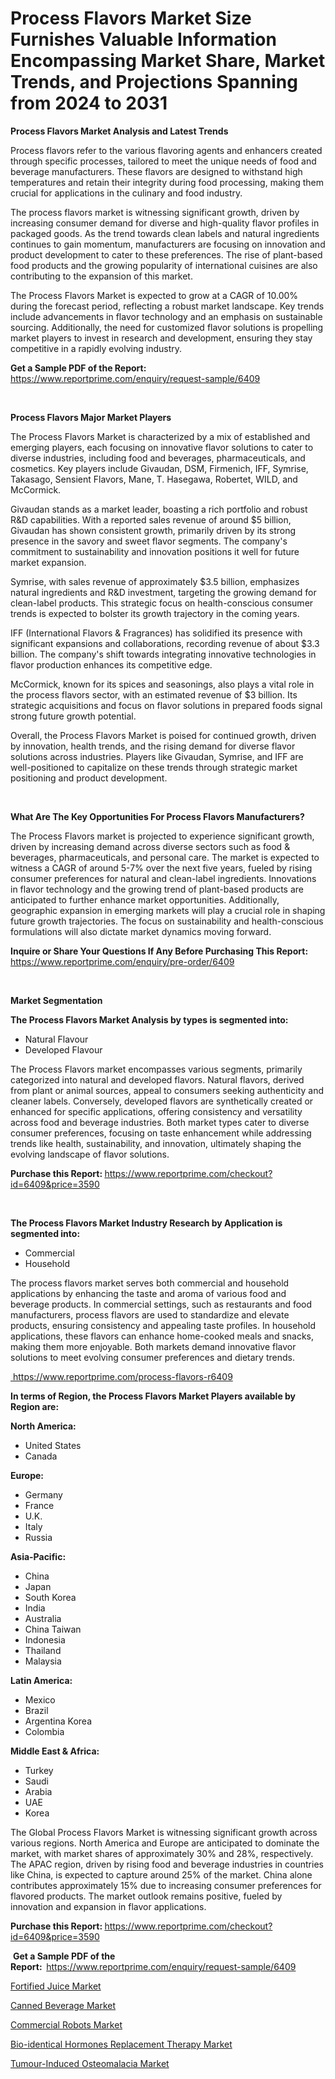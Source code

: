 <p><h1>Process Flavors Market Size Furnishes Valuable Information Encompassing Market Share, Market Trends, and Projections Spanning from 2024 to 2031</h1></p><p><strong>Process Flavors Market Analysis and Latest Trends</strong></p>
<p><p>Process flavors refer to the various flavoring agents and enhancers created through specific processes, tailored to meet the unique needs of food and beverage manufacturers. These flavors are designed to withstand high temperatures and retain their integrity during food processing, making them crucial for applications in the culinary and food industry. </p><p>The process flavors market is witnessing significant growth, driven by increasing consumer demand for diverse and high-quality flavor profiles in packaged goods. As the trend towards clean labels and natural ingredients continues to gain momentum, manufacturers are focusing on innovation and product development to cater to these preferences. The rise of plant-based food products and the growing popularity of international cuisines are also contributing to the expansion of this market. </p><p>The Process Flavors Market is expected to grow at a CAGR of 10.00% during the forecast period, reflecting a robust market landscape. Key trends include advancements in flavor technology and an emphasis on sustainable sourcing. Additionally, the need for customized flavor solutions is propelling market players to invest in research and development, ensuring they stay competitive in a rapidly evolving industry.</p></p>
<p><strong>Get a Sample PDF of the Report:&nbsp;</strong> <a href="https://www.reportprime.com/enquiry/request-sample/6409?utm_campaign=7&utm_medium=2&utm_source=Github&utm_content=ia&utm_term=25112024&utm_id=process-flavors">https://www.reportprime.com/enquiry/request-sample/6409</a></p>
<p>&nbsp;</p>
<p><strong>Process Flavors Major Market Players</strong></p>
<p><p>The Process Flavors Market is characterized by a mix of established and emerging players, each focusing on innovative flavor solutions to cater to diverse industries, including food and beverages, pharmaceuticals, and cosmetics. Key players include Givaudan, DSM, Firmenich, IFF, Symrise, Takasago, Sensient Flavors, Mane, T. Hasegawa, Robertet, WILD, and McCormick.</p><p>Givaudan stands as a market leader, boasting a rich portfolio and robust R&D capabilities. With a reported sales revenue of around $5 billion, Givaudan has shown consistent growth, primarily driven by its strong presence in the savory and sweet flavor segments. The company's commitment to sustainability and innovation positions it well for future market expansion.</p><p>Symrise, with sales revenue of approximately $3.5 billion, emphasizes natural ingredients and R&D investment, targeting the growing demand for clean-label products. This strategic focus on health-conscious consumer trends is expected to bolster its growth trajectory in the coming years.</p><p>IFF (International Flavors & Fragrances) has solidified its presence with significant expansions and collaborations, recording revenue of about $3.3 billion. The company's shift towards integrating innovative technologies in flavor production enhances its competitive edge.</p><p>McCormick, known for its spices and seasonings, also plays a vital role in the process flavors sector, with an estimated revenue of $3 billion. Its strategic acquisitions and focus on flavor solutions in prepared foods signal strong future growth potential.</p><p>Overall, the Process Flavors Market is poised for continued growth, driven by innovation, health trends, and the rising demand for diverse flavor solutions across industries. Players like Givaudan, Symrise, and IFF are well-positioned to capitalize on these trends through strategic market positioning and product development.</p></p>
<p>&nbsp;</p>
<p><strong>What Are The Key Opportunities For Process Flavors Manufacturers?</strong></p>
<p><p>The Process Flavors market is projected to experience significant growth, driven by increasing demand across diverse sectors such as food & beverages, pharmaceuticals, and personal care. The market is expected to witness a CAGR of around 5-7% over the next five years, fueled by rising consumer preferences for natural and clean-label ingredients. Innovations in flavor technology and the growing trend of plant-based products are anticipated to further enhance market opportunities. Additionally, geographic expansion in emerging markets will play a crucial role in shaping future growth trajectories. The focus on sustainability and health-conscious formulations will also dictate market dynamics moving forward.</p></p>
<p><strong>Inquire or Share Your Questions If Any Before Purchasing This Report:</strong> <a href="https://www.reportprime.com/enquiry/pre-order/6409?utm_campaign=7&utm_medium=2&utm_source=Github&utm_content=ia&utm_term=25112024&utm_id=process-flavors">https://www.reportprime.com/enquiry/pre-order/6409</a></p>
<p>&nbsp;</p>
<p><strong>Market Segmentation</strong></p>
<p><strong>The Process Flavors Market Analysis by types is segmented into:</strong></p>
<p><ul><li>Natural Flavour</li><li>Developed Flavour</li></ul></p>
<p><p>The Process Flavors market encompasses various segments, primarily categorized into natural and developed flavors. Natural flavors, derived from plant or animal sources, appeal to consumers seeking authenticity and cleaner labels. Conversely, developed flavors are synthetically created or enhanced for specific applications, offering consistency and versatility across food and beverage industries. Both market types cater to diverse consumer preferences, focusing on taste enhancement while addressing trends like health, sustainability, and innovation, ultimately shaping the evolving landscape of flavor solutions.</p></p>
<p><strong>Purchase this Report:&nbsp;</strong><a href="https://www.reportprime.com/checkout?id=6409&price=3590&utm_campaign=7&utm_medium=2&utm_source=Github&utm_content=ia&utm_term=25112024&utm_id=process-flavors">https://www.reportprime.com/checkout?id=6409&price=3590</a></p>
<p>&nbsp;</p>
<p><strong>The Process Flavors Market Industry Research by Application is segmented into:</strong></p>
<p><ul><li>Commercial</li><li>Household</li></ul></p>
<p><p>The process flavors market serves both commercial and household applications by enhancing the taste and aroma of various food and beverage products. In commercial settings, such as restaurants and food manufacturers, process flavors are used to standardize and elevate products, ensuring consistency and appealing taste profiles. In household applications, these flavors can enhance home-cooked meals and snacks, making them more enjoyable. Both markets demand innovative flavor solutions to meet evolving consumer preferences and dietary trends.</p></p>
<p><a href="https://www.reportprime.com/process-flavors-r6409?utm_campaign=7&utm_medium=2&utm_source=Github&utm_content=ia&utm_term=25112024&utm_id=process-flavors">&nbsp;https://www.reportprime.com/process-flavors-r6409</a></p>
<p><strong>In terms of Region, the Process Flavors Market Players available by Region are:</strong></p>
<p>
    <p> <strong> North America: </strong>
        <ul>
            <li>United States</li>
            <li>Canada</li>
        </ul>
        </p> 
    <p> <strong> Europe: </strong>
        <ul>
            <li>Germany</li>
            <li>France</li>
            <li>U.K.</li>
            <li>Italy</li>
            <li>Russia</li>
        </ul>
        </p> 
    <p> <strong> Asia-Pacific: </strong>
        <ul>
            <li>China</li>
            <li>Japan</li>
            <li>South Korea</li>
            <li>India</li>
            <li>Australia</li>
            <li>China Taiwan</li>
            <li>Indonesia</li>
            <li>Thailand</li>
            <li>Malaysia</li>
        </ul>
        </p> 
    <p> <strong> Latin America: </strong>
        <ul>
            <li>Mexico</li>
            <li>Brazil</li>
            <li>Argentina Korea</li>
            <li>Colombia</li>
        </ul>
        </p> 
    <p> <strong> Middle East & Africa: </strong>
        <ul>
            <li>Turkey</li>
            <li>Saudi</li>
            <li>Arabia</li>
            <li>UAE</li>
            <li>Korea</li>
        </ul>
    </p>
    </p>
<p><p>The Global Process Flavors Market is witnessing significant growth across various regions. North America and Europe are anticipated to dominate the market, with market shares of approximately 30% and 28%, respectively. The APAC region, driven by rising food and beverage industries in countries like China, is expected to capture around 25% of the market. China alone contributes approximately 15% due to increasing consumer preferences for flavored products. The market outlook remains positive, fueled by innovation and expansion in flavor applications.</p></p>
<p><strong>Purchase this Report: </strong><a href="https://www.reportprime.com/checkout?id=6409&price=3590&utm_campaign=7&utm_medium=2&utm_source=Github&utm_content=ia&utm_term=25112024&utm_id=process-flavors">https://www.reportprime.com/checkout?id=6409&price=3590</a></p>
<p>&nbsp;<strong>Get a Sample PDF of the Report:&nbsp;&nbsp;</strong><a href="https://www.reportprime.com/enquiry/request-sample/6409?utm_campaign=7&utm_medium=2&utm_source=Github&utm_content=ia&utm_term=25112024&utm_id=process-flavors">https://www.reportprime.com/enquiry/request-sample/6409</a></p>
<p><strong></strong></p>
<p><p><a href="https://github.com/provorikovar/Market-Research-Report-List-6/blob/main/fortified-juice-market.md?utm_campaign=7&utm_medium=2&utm_source=Github&utm_content=ia&utm_term=25112024&utm_id=process-flavors">Fortified Juice Market</a></p><p><a href="https://github.com/angelajermaine/Market-Research-Report-List-5/blob/main/canned-beverage-market.md?utm_campaign=7&utm_medium=2&utm_source=Github&utm_content=ia&utm_term=25112024&utm_id=process-flavors">Canned Beverage Market</a></p><p><a href="https://www.linkedin.com/pulse/strategic-forecast-commercial-robots-market-growth-trends-kfi2e?utm_campaign=7&utm_medium=2&utm_source=Github&utm_content=ia&utm_term=25112024&utm_id=process-flavors">Commercial Robots Market</a></p><p><a href="https://issuu.com/reportprime-2/docs/bio-identical-hormones-replacement-_9570b4ff29fed9?utm_campaign=7&utm_medium=2&utm_source=Github&utm_content=ia&utm_term=25112024&utm_id=process-flavors">Bio-identical Hormones Replacement Therapy Market</a></p><p><a href="https://issuu.com/reportprime-2/docs/tumour-induced-osteomalacia-market-_b9ef0d2b9499af?utm_campaign=7&utm_medium=2&utm_source=Github&utm_content=ia&utm_term=25112024&utm_id=process-flavors">Tumour-Induced Osteomalacia Market</a></p></p>